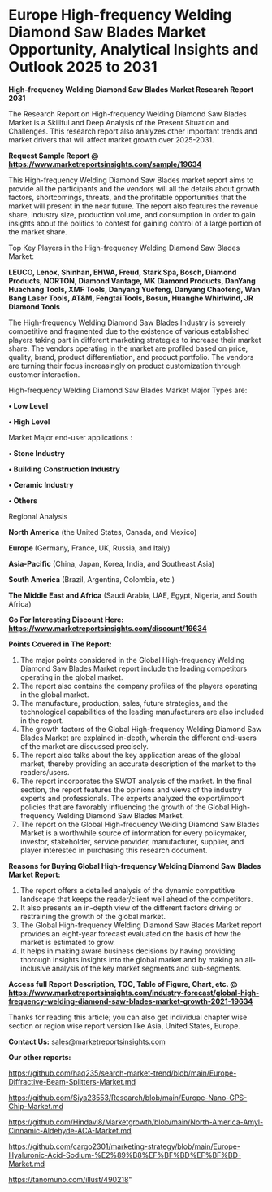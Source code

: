 # Europe High-frequency Welding Diamond Saw Blades Market Opportunity, Analytical Insights and Outlook 2025 to 2031

<strong>High-frequency Welding Diamond Saw Blades Market Research Report 2031</strong>

The Research Report on High-frequency Welding Diamond Saw Blades Market is a Skillful and Deep Analysis of the Present Situation and Challenges. This research report also analyzes other important trends and market drivers that will affect market growth over 2025-2031.

<strong>Request Sample Report @ <a href=https://www.marketreportsinsights.com/sample/19634>https://www.marketreportsinsights.com/sample/19634</a></strong>

This High-frequency Welding Diamond Saw Blades market report aims to provide all the participants and the vendors will all the details about growth factors, shortcomings, threats, and the profitable opportunities that the market will present in the near future. The report also features the revenue share, industry size, production volume, and consumption in order to gain insights about the politics to contest for gaining control of a large portion of the market share.

Top Key Players in the High-frequency Welding Diamond Saw Blades Market:

<strong>LEUCO, Lenox, Shinhan, EHWA, Freud, Stark Spa, Bosch, Diamond Products, NORTON, Diamond Vantage, MK Diamond Products, DanYang Huachang Tools, XMF Tools, Danyang Yuefeng, Danyang Chaofeng, Wan Bang Laser Tools, AT&M, Fengtai Tools, Bosun, Huanghe Whirlwind, JR Diamond Tools</strong>

The High-frequency Welding Diamond Saw Blades Industry is severely competitive and fragmented due to the existence of various established players taking part in different marketing strategies to increase their market share. The vendors operating in the market are profiled based on price, quality, brand, product differentiation, and product portfolio. The vendors are turning their focus increasingly on product customization through customer interaction.

High-frequency Welding Diamond Saw Blades Market Major Types are:

<strong>• Low Level

• High Level</strong>

Market Major end-user applications :

<strong>• Stone Industry

• Building Construction Industry

• Ceramic Industry

• Others</strong>

Regional Analysis

</u><strong><b>North America</b></strong> (the United States, Canada, and Mexico)

<strong><b>Europe </b></strong>(Germany, France, UK, Russia, and Italy)

<strong><b>Asia-Pacific</b></strong> (China, Japan, Korea, India, and Southeast Asia)

<strong><b>South America</b></strong> (Brazil, Argentina, Colombia, etc.)

<strong><b>The Middle East and Africa</b></strong> (Saudi Arabia, UAE, Egypt, Nigeria, and South Africa)

<strong>Go For Interesting Discount Here: <a href=https://www.marketreportsinsights.com/discount/19634>https://www.marketreportsinsights.com/discount/19634</a></strong>

<strong>Points Covered in The Report:</strong>
<ol>
  <li>The major points considered in the Global High-frequency Welding Diamond Saw Blades Market report include the leading competitors operating in the global market.</li>
  <li>The report also contains the company profiles of the players operating in the global market.</li>
  <li>The manufacture, production, sales, future strategies, and the technological capabilities of the leading manufacturers are also included in the report.</li>
  <li>The growth factors of the Global High-frequency Welding Diamond Saw Blades Market are explained in-depth, wherein the different end-users of the market are discussed precisely.</li>
  <li>The report also talks about the key application areas of the global market, thereby providing an accurate description of the market to the readers/users.</li>
  <li>The report incorporates the SWOT analysis of the market. In the final section, the report features the opinions and views of the industry experts and professionals. The experts analyzed the export/import policies that are favorably influencing the growth of the Global High-frequency Welding Diamond Saw Blades Market.</li>
  <li>The report on the Global High-frequency Welding Diamond Saw Blades Market is a worthwhile source of information for every policymaker, investor, stakeholder, service provider, manufacturer, supplier, and player interested in purchasing this research document.</li>
</ol>
<strong>Reasons for Buying Global High-frequency Welding Diamond Saw Blades Market Report:</strong>

<ol>
  <li>The report offers a detailed analysis of the dynamic competitive landscape that keeps the reader/client well ahead of the competitors.</li>
  <li>It also presents an in-depth view of the different factors driving or restraining the growth of the global market.</li>
  <li>The Global High-frequency Welding Diamond Saw Blades Market report provides an eight-year forecast evaluated on the basis of how the market is estimated to grow.</li>
  <li>It helps in making aware business decisions by having providing thorough insights insights into the global market and by making an all-inclusive analysis of the key market segments and sub-segments.</li>
</ol>
<strong>Access full Report Description, TOC, Table of Figure, Chart, etc. @ <a href=https://www.marketreportsinsights.com/industry-forecast/global-high-frequency-welding-diamond-saw-blades-market-growth-2021-19634>https://www.marketreportsinsights.com/industry-forecast/global-high-frequency-welding-diamond-saw-blades-market-growth-2021-19634</a></strong>


Thanks for reading this article; you can also get individual chapter wise section or region wise report version like Asia, United States, Europe.

<strong>Contact Us:</strong>
sales@marketreportsinsights.com

<strong>Our other reports:</strong>

<a href=https://github.com/haq235/search-market-trend/blob/main/Europe-Diffractive-Beam-Splitters-Market.md>https://github.com/haq235/search-market-trend/blob/main/Europe-Diffractive-Beam-Splitters-Market.md</a>

<a href=https://github.com/Siya23553/Research/blob/main/Europe-Nano-GPS-Chip-Market.md>https://github.com/Siya23553/Research/blob/main/Europe-Nano-GPS-Chip-Market.md</a>

<a href=https://github.com/Hindavi8/Marketgrowth/blob/main/North-America-Amyl-Cinnamic-Aldehyde-ACA-Market.md>https://github.com/Hindavi8/Marketgrowth/blob/main/North-America-Amyl-Cinnamic-Aldehyde-ACA-Market.md</a>

<a href=https://github.com/cargo2301/marketing-strategy/blob/main/Europe-Hyaluronic-Acid-Sodium-%E2%89%B8%EF%BF%BD%EF%BF%BD-Market.md>https://github.com/cargo2301/marketing-strategy/blob/main/Europe-Hyaluronic-Acid-Sodium-%E2%89%B8%EF%BF%BD%EF%BF%BD-Market.md</a>

<a href=https://tanomuno.com/illust/490218>https://tanomuno.com/illust/490218</a>"

